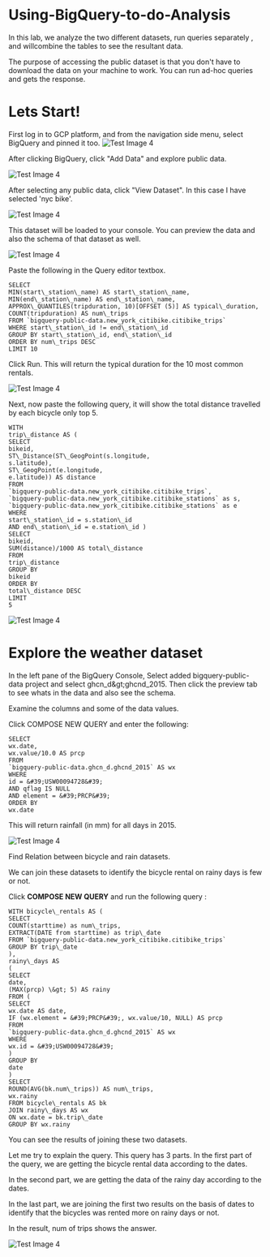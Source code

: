# Using-BigQuery-to-do-Analysis

In this lab, we analyze the two different datasets, run queries separately , and willcombine the tables to see the resultant data.

The purpose of accessing the public dataset is that you don&#39;t have to download the data on your machine to work. You can run ad-hoc queries and gets the response.

# Lets Start!

First log in to GCP platform, and from the navigation side menu, select BigQuery and pinned it too.
![Test Image 4]( https://github.com/acadali/Using-BigQuery-to-do-Analysis/blob/main/1.png
)

After clicking BigQuery, click &quot;Add Data&quot; and explore public data.

![Test Image 4]( https://github.com/acadali/Using-BigQuery-to-do-Analysis/blob/main/2.png
)

After selecting any public data, click &quot;View Dataset&quot;. In this case I have selected &#39;nyc bike&#39;.

![Test Image 4]( https://github.com/acadali/Using-BigQuery-to-do-Analysis/blob/main/3.png
)

This dataset will be loaded to your console. You can preview the data and also the schema of that dataset as well.

![Test Image 4]( https://github.com/acadali/Using-BigQuery-to-do-Analysis/blob/main/4.png
)

Paste the following in the Query editor textbox.

    SELECT
    MIN(start\_station\_name) AS start\_station\_name,
    MIN(end\_station\_name) AS end\_station\_name,
    APPROX\_QUANTILES(tripduration, 10)[OFFSET (5)] AS typical\_duration,
    COUNT(tripduration) AS num\_trips
    FROM `bigquery-public-data.new_york_citibike.citibike_trips`
    WHERE start\_station\_id != end\_station\_id
    GROUP BY start\_station\_id, end\_station\_id
    ORDER BY num\_trips DESC
    LIMIT 10

Click Run. This will return the typical duration for the 10 most common rentals.

![Test Image 4]( https://github.com/acadali/Using-BigQuery-to-do-Analysis/blob/main/5.png
)

Next, now paste the following query, it will show the total distance travelled by each bicycle only top 5.

    WITH
    trip\_distance AS (
    SELECT
    bikeid,
    ST\_Distance(ST\_GeogPoint(s.longitude,
    s.latitude),
    ST\_GeogPoint(e.longitude,
    e.latitude)) AS distance
    FROM
    `bigquery-public-data.new_york_citibike.citibike_trips`,
    `bigquery-public-data.new_york_citibike.citibike_stations` as s,
    `bigquery-public-data.new_york_citibike.citibike_stations` as e
    WHERE
    start\_station\_id = s.station\_id
    AND end\_station\_id = e.station\_id )
    SELECT
    bikeid,
    SUM(distance)/1000 AS total\_distance
    FROM
    trip\_distance
    GROUP BY
    bikeid
    ORDER BY
    total\_distance DESC
    LIMIT
    5

![Test Image 4]( https://github.com/acadali/Using-BigQuery-to-do-Analysis/blob/main/6.png
)

# **Explore the weather dataset**

In the left pane of the BigQuery Console, Select added bigquery-public-data project and select ghcn\_d\&gt;ghcnd\_2015. Then click the preview tab to see whats in the data and also see the schema.

Examine the columns and some of the data values.

Click COMPOSE NEW QUERY and enter the following:

    SELECT
    wx.date,
    wx.value/10.0 AS prcp
    FROM
    `bigquery-public-data.ghcn_d.ghcnd_2015` AS wx
    WHERE
    id = &#39;USW00094728&#39;
    AND qflag IS NULL
    AND element = &#39;PRCP&#39;
    ORDER BY
    wx.date

This will return rainfall (in mm) for all days in 2015.

![Test Image 4]( https://github.com/acadali/Using-BigQuery-to-do-Analysis/blob/main/7.png
)

Find Relation between bicycle and rain datasets.

We can join these datasets to identify the bicycle rental on rainy days is few or not.

Click  **COMPOSE NEW QUERY**  and run the following query :

    WITH bicycle\_rentals AS (
    SELECT
    COUNT(starttime) as num\_trips,
    EXTRACT(DATE from starttime) as trip\_date
    FROM `bigquery-public-data.new_york_citibike.citibike_trips`
    GROUP BY trip\_date
    ),
    rainy\_days AS
    (
    SELECT
    date,
    (MAX(prcp) \&gt; 5) AS rainy
    FROM (
    SELECT
    wx.date AS date,
    IF (wx.element = &#39;PRCP&#39;, wx.value/10, NULL) AS prcp
    FROM
    `bigquery-public-data.ghcn_d.ghcnd_2015` AS wx
    WHERE
    wx.id = &#39;USW00094728&#39;
    )
    GROUP BY
    date
    )
    SELECT
    ROUND(AVG(bk.num\_trips)) AS num\_trips,
    wx.rainy
    FROM bicycle\_rentals AS bk
    JOIN rainy\_days AS wx
    ON wx.date = bk.trip\_date
    GROUP BY wx.rainy

You can see the results of joining these two datasets.

Let me try to explain the query. This query has 3 parts. In the first part of the query, we are getting the bicycle rental data according to the dates.

In the second part, we are getting the data of the rainy day according to the dates.

In the last part, we are joining the first two results on the basis of dates to identify that the bicycles was rented more on rainy days or not.

In the result, num of trips shows the answer.

![Test Image 4]( https://github.com/acadali/Using-BigQuery-to-do-Analysis/blob/main/8.png
)

